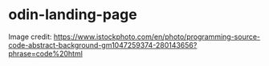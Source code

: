 # odin-landing-page

Image credit: https://www.istockphoto.com/en/photo/programming-source-code-abstract-background-gm1047259374-280143656?phrase=code%20html